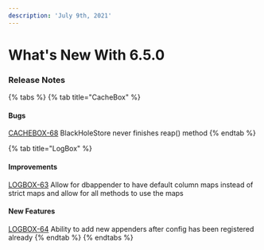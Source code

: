 ```yaml
---
description: 'July 9th, 2021'
---
```


# What's New With 6.5.0

### Release Notes

{% tabs %}
{% tab title="CacheBox" %}
#### Bugs

[CACHEBOX-68](https://ortussolutions.atlassian.net/browse/CACHEBOX-68) BlackHoleStore never finishes reap\(\) method
{% endtab %}

{% tab title="LogBox" %}
#### Improvements

[LOGBOX-63](https://ortussolutions.atlassian.net/browse/LOGBOX-63) Allow for dbappender to have default column maps instead of strict maps and allow for all methods to use the maps

#### New Features

[LOGBOX-64](https://ortussolutions.atlassian.net/browse/LOGBOX-64) Ability to add new appenders after config has been registered already
{% endtab %}
{% endtabs %}


